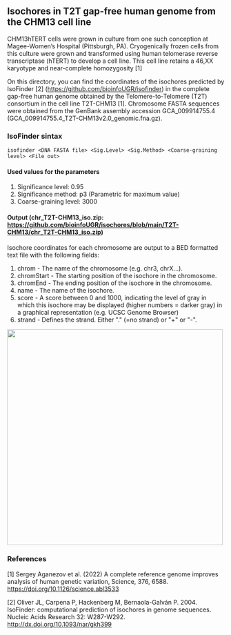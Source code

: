 ## Isochores in T2T gap-free human genome from the CHM13 cell line

CHM13hTERT cells were grown in culture from one such conception at Magee-Women’s Hospital (Pittsburgh, PA). Cryogenically frozen cells from this culture were grown and transformed using human telomerase reverse transcriptase (hTERT) to develop a cell line. This cell line retains a 46,XX karyotype and near-complete homozygosity [1]

On this directory, you can find the coordinates of the isochores predicted by IsoFinder [2] (https://github.com/bioinfoUGR/isofinder) in the complete gap-free human genome obtained by the Telomere-to-Telomere (T2T) consortium in the cell line T2T-CHM13 [1]. Chromosome FASTA sequences were obtained from the GenBank assembly accession GCA_009914755.4 (GCA_009914755.4_T2T-CHM13v2.0_genomic.fna.gz).

### IsoFinder sintax

`isofinder <DNA FASTA file> <Sig.Level> <Sig.Method> <Coarse-graining level> <File out>`

#### Used values for the parameters
  
1. Significance level: 0.95 
2. Significance method: p3 (Parametric for maximum value)
3. Coarse-graining level: 3000

#### Output (chr_T2T-CHM13_iso.zip: https://github.com/bioinfoUGR/isochores/blob/main/T2T-CHM13/chr_T2T-CHM13_iso.zip)

Isochore coordinates for each chromosome are output to a BED formatted text file with the following fields:
1.	chrom - The name of the chromosome (e.g. chr3, chrX…).
2.	chromStart - The starting position of the isochore in the chromosome.
3.	chromEnd - The ending position of the isochore in the chromosome. 
4.	name - The name of the isochore.
5.	score - A score between 0 and 1000, indicating the level of gray in which this isochore may be displayed (higher numbers = darker gray) in a graphical representation (e.g. UCSC Genome Browser)
6.	strand - Defines the strand. Either "." (=no strand) or "+" or "-".

<img src="https://user-images.githubusercontent.com/8526974/161422809-0045fb9c-0484-48e7-814c-8f327bf0904e.png" width="500">

### References

[1] Sergey Aganezov et al. (2022) A complete reference genome improves analysis of human genetic variation, Science, 376, 6588. https://doi.org/10.1126/science.abl3533

[2] Oliver JL, Carpena P, Hackenberg M, Bernaola-Galván P. 2004. IsoFinder: computational prediction of isochores in genome sequences. Nucleic Acids Research 32: W287-W292. http://dx.doi.org/10.1093/nar/gkh399



